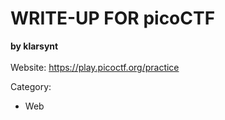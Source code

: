 # WRITE-UP FOR picoCTF
<b>by klarsynt</b><br><br>
Website: https://play.picoctf.org/practice

Category:
- Web
